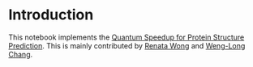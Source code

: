 # Introduction

This notebook implements the [Quantum Speedup for Protein Structure Prediction](https://ieeexplore.ieee.org/document/9374469). This is mainly contributed by [Renata Wong](https://scholar.google.com/citations?user=XVFoBw4AAAAJ&hl=en) and [Weng-Long Chang](https://ieeexplore.ieee.org/author/37273919400).